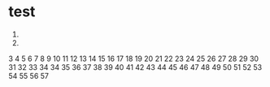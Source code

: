 # test

1.
2.
3
4
5
6
7
8
9
10
11
12
13
14
15
16
17
18
19
20
21
22
23
24
25
26
27
28
29
30
31
32
33
34
34
35
36
37
38
39
40
41
42
43
44
45
46
47
48
49
50
51
52
53
54
55
56
57
